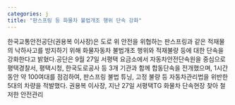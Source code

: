```yaml
---
categories: j
title: "판스프링 등 화물차 불법개조 행위 단속 강화"
---
```

한국교통안전공단(권용복 이사장)은 도로 위 안전을 위협하는 판스프링과 같은 적재물의 낙하사고를 방지하기 위해 화물자동차 불법개조 행위와 적재불량 등에 대한 단속을 강화한다고 밝혔다.공단은 9월 27일 서평택 요금소에서 자동차안전단속원을 중심으로 평택경찰서, 평택시청, 한국도로공사 등 3개 기관과 함께 합동단속을 전개했으며, 1시간 동안 약 100여대를 점검하여, 판스프링 불법 튜닝, 고정 불량 등 자동차관리법을 위반한 5대의 차량을 적발했다.									권용복 이사장, 지난 27일 서평택TG 화물차 단속현장 찾아 철저한 안전관리